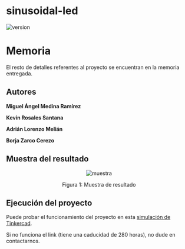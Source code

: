 # sinusoidal-led

![version](https://img.shields.io/badge/version-1.0-green)

# Memoria

El resto de detalles referentes al proyecto se encuentran en la memoria entregada.

## Autores

**Miguel Ángel Medina Ramírez**

**Kevin Rosales Santana**

**Adrián Lorenzo Melián**

**Borja Zarco Cerezo**

## Muestra del resultado

<div align="center">
   <img src="media/demo_arduino.gif" alt="muestra"></img>
   <p>Figura 1: Muestra de resultado</p>
</div>

## Ejecución del proyecto

Puede probar el funcionamiento del proyecto en esta [simulación de Tinkercad](https://www.tinkercad.com/things/hJxEGaZqIaC).

Si no funciona el link (tiene una caducidad de 280 horas), no dude en contactarnos.